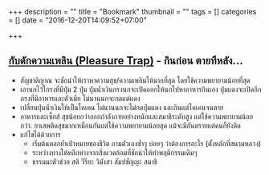 +++
description = ""
title = "Bookmark"
thumbnail = ""
tags = []
categories = []
date = "2016-12-20T14:09:52+07:00"

+++

## [กับดักความเพลิน (Pleasure Trap)](http://visitdrsant.blogspot.com/2016/09/pleasure-trap.html) - กินก่อน ตายทีหลัง...
* สัญชาติญาณ จะชักนำให้เราหาความสุข/ความเพลินให้มากที่สุด โดยใช้ความพยายามน้อยที่สุด
* เอานกไว้ใกรงที่มีปุ่ม 2 ปุ่ม ปุ่มน้ำเงินกรงนกจะเปิดออกให้นกไปหาอาหารกินเอง ปุ่มแดงจะเปิดอีกกรงที่มีอาหารและตัวเมีย ไม่นานนกจะกดแต่แดง
* เปลี่ยนปุ่มน้ำเงินให้เป็นโคเคน ไม่นานนกจะไม่กดปุ่มแดง และกินแต่โคเคนจนตาย
* อาหารและเซ็กส์ สุขน้อยกว่าออกกำลังกายอย่างหนักและสมาธิระดับสูง แต่ใช้ความพยายามน้อยกว่า. ยาเสพติดสุขมากเหมือนกันแต่ใช้ความพยายามน้อยสุด แม้จะมีอันตรายแต่คนก็ยังติด
* แก้ไขได้ด้วยการ
    * เริ่มต้นตอกย้ำเป้าหมายของชีวิต ถามตัวเองซ้ำๆ บ่อยๆ ว่าต้องการอะไร (ตั้งหลักที่สนามหลวง)
    * ระหว่างทางให้หลีกห่างจากสิ่งแวดล้อมที่ชักนำให้ทำพฤติกรรมเดิมๆ
    * ธรรมมะตัวช่วย สติ วีรียะ วิมังสา สัมปชัญญะ สมาธิ
